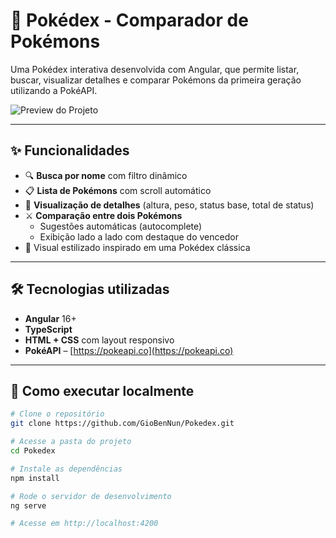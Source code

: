 # 📱 Pokédex - Comparador de Pokémons

Uma Pokédex interativa desenvolvida com Angular, que permite listar, buscar, visualizar detalhes e comparar Pokémons da primeira geração utilizando a PokéAPI.

![Preview do Projeto](https://raw.githubusercontent.com/GioBenNun/Pokedex/main/capa.png) 

---

## ✨ Funcionalidades

- 🔍 **Busca por nome** com filtro dinâmico
- 📋 **Lista de Pokémons** com scroll automático
- 🧾 **Visualização de detalhes** (altura, peso, status base, total de status)
- ⚔️ **Comparação entre dois Pokémons**
  - Sugestões automáticas (autocomplete)
  - Exibição lado a lado com destaque do vencedor
- 🎨 Visual estilizado inspirado em uma Pokédex clássica

---

## 🛠️ Tecnologias utilizadas

- **Angular** 16+
- **TypeScript**
- **HTML + CSS** com layout responsivo
- **PokéAPI** – [https://pokeapi.co](https://pokeapi.co)

---

## 🚀 Como executar localmente

```bash
# Clone o repositório
git clone https://github.com/GioBenNun/Pokedex.git

# Acesse a pasta do projeto
cd Pokedex

# Instale as dependências
npm install

# Rode o servidor de desenvolvimento
ng serve

# Acesse em http://localhost:4200
